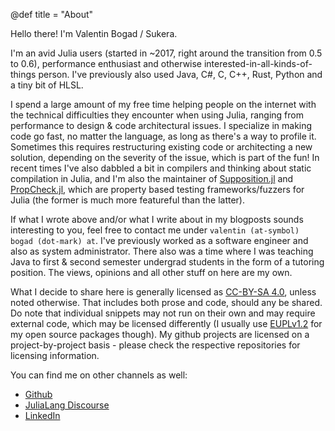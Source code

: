 @def title = "About"

Hello there! I'm Valentin Bogad / Sukera.

I'm an avid Julia users (started in ~2017, right around the transition from 0.5 to 0.6), performance enthusiast and otherwise interested-in-all-kinds-of-things person.
I've previously also used Java, C#, C, C++, Rust, Python and a tiny bit of HLSL.

I spend a large amount of my free time helping people on the internet with the technical difficulties they encounter when using
Julia, ranging from performance to design & code architectural issues. I specialize in making code go fast, no matter the language,
as long as there's a way to profile it. Sometimes this requires restructuring existing code or architecting a new solution, depending
on the severity of the issue, which is part of the fun! In recent times I've also dabbled a bit in compilers and thinking about
static compilation in Julia, and I'm also the maintainer of [Supposition.jl](https://github.com/Seelengrab/Supposition.jl) and [PropCheck.jl](https://github.com/Seelengrab/PropCheck.jl),
which are property based testing frameworks/fuzzers for Julia (the former is much more featureful than the latter).

If what I wrote above and/or what I write about in my blogposts sounds interesting to you, feel free to contact me under `valentin (at-symbol) bogad (dot-mark) at`.
I've previously worked as a software engineer and also as system administrator. There also was a time where I was teaching Java to first & second semester undergrad
students in the form of a tutoring position. The views, opinions and all other stuff on here are my own.

What I decide to share here is generally licensed as [CC-BY-SA 4.0](http://creativecommons.org/licenses/by-sa/4.0/), unless noted otherwise.
That includes both prose and code, should any be shared. Do note that individual snippets may not run on their own and may require external
code, which may be licensed differently (I usually use [EUPLv1.2](https://joinup.ec.europa.eu/collection/eupl/eupl-text-eupl-12) for my open source packages though).
My github projects are licensed on a project-by-project basis - please check the respective repositories for licensing information.

You can find me on other channels as well:

 * [Github](https://github.com/Seelengrab)
 * [JuliaLang Discourse](https://discourse.julialang.org/u/sukera/summary)
 * [LinkedIn](https://www.linkedin.com/in/vbogad/)
